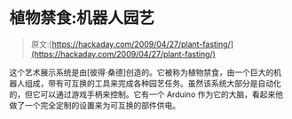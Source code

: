 # 植物禁食:机器人园艺

> 原文:[https://hackaday.com/2009/04/27/plant-fasting/](https://hackaday.com/2009/04/27/plant-fasting/)

这个艺术展示系统是由[彼得·桑德]创造的。它被称为植物禁食，由一个巨大的机器人组成，带有可互换的工具来完成各种园艺任务。虽然该系统大部分是自动化的，但它可以通过游戏手柄来控制。它有一个 Arduino 作为它的大脑，看起来他做了一个完全定制的设置来为可互换的部件供电。